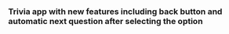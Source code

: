 ### Trivia app with new features including back button and automatic next question after selecting the option

